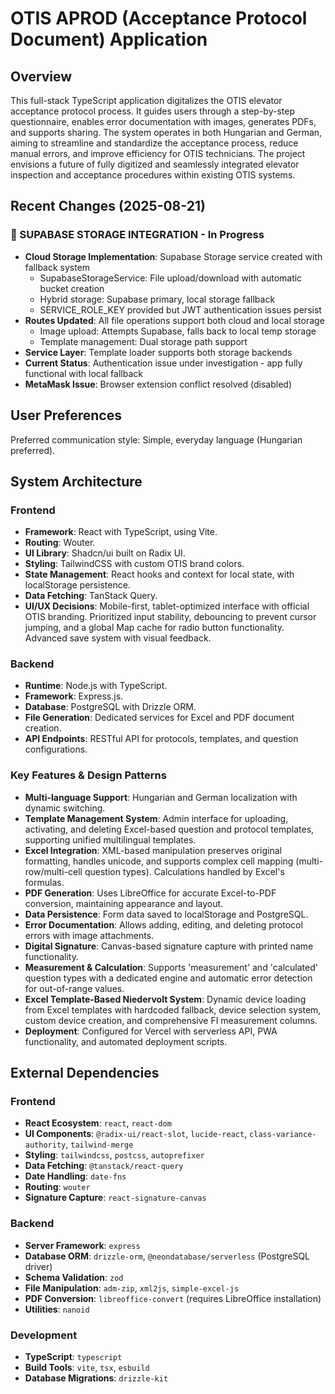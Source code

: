 # OTIS APROD (Acceptance Protocol Document) Application

## Overview
This full-stack TypeScript application digitalizes the OTIS elevator acceptance protocol process. It guides users through a step-by-step questionnaire, enables error documentation with images, generates PDFs, and supports sharing. The system operates in both Hungarian and German, aiming to streamline and standardize the acceptance process, reduce manual errors, and improve efficiency for OTIS technicians. The project envisions a future of fully digitized and seamlessly integrated elevator inspection and acceptance procedures within existing OTIS systems.

## Recent Changes (2025-08-21)
### 🔄 SUPABASE STORAGE INTEGRATION - In Progress  
- **Cloud Storage Implementation**: Supabase Storage service created with fallback system
  - SupabaseStorageService: File upload/download with automatic bucket creation
  - Hybrid storage: Supabase primary, local storage fallback
  - SERVICE_ROLE_KEY provided but JWT authentication issues persist
- **Routes Updated**: All file operations support both cloud and local storage
  - Image upload: Attempts Supabase, falls back to local temp storage
  - Template management: Dual storage path support
- **Service Layer**: Template loader supports both storage backends
- **Current Status**: Authentication issue under investigation - app fully functional with local fallback
- **MetaMask Issue**: Browser extension conflict resolved (disabled)

## User Preferences
Preferred communication style: Simple, everyday language (Hungarian preferred).

## System Architecture
### Frontend
- **Framework**: React with TypeScript, using Vite.
- **Routing**: Wouter.
- **UI Library**: Shadcn/ui built on Radix UI.
- **Styling**: TailwindCSS with custom OTIS brand colors.
- **State Management**: React hooks and context for local state, with localStorage persistence.
- **Data Fetching**: TanStack Query.
- **UI/UX Decisions**: Mobile-first, tablet-optimized interface with official OTIS branding. Prioritized input stability, debouncing to prevent cursor jumping, and a global Map cache for radio button functionality. Advanced save system with visual feedback.

### Backend
- **Runtime**: Node.js with TypeScript.
- **Framework**: Express.js.
- **Database**: PostgreSQL with Drizzle ORM.
- **File Generation**: Dedicated services for Excel and PDF document creation.
- **API Endpoints**: RESTful API for protocols, templates, and question configurations.

### Key Features & Design Patterns
- **Multi-language Support**: Hungarian and German localization with dynamic switching.
- **Template Management System**: Admin interface for uploading, activating, and deleting Excel-based question and protocol templates, supporting unified multilingual templates.
- **Excel Integration**: XML-based manipulation preserves original formatting, handles unicode, and supports complex cell mapping (multi-row/multi-cell question types). Calculations handled by Excel's formulas.
- **PDF Generation**: Uses LibreOffice for accurate Excel-to-PDF conversion, maintaining appearance and layout.
- **Data Persistence**: Form data saved to localStorage and PostgreSQL.
- **Error Documentation**: Allows adding, editing, and deleting protocol errors with image attachments.
- **Digital Signature**: Canvas-based signature capture with printed name functionality.
- **Measurement & Calculation**: Supports 'measurement' and 'calculated' question types with a dedicated engine and automatic error detection for out-of-range values.
- **Excel Template-Based Niedervolt System**: Dynamic device loading from Excel templates with hardcoded fallback, device selection system, custom device creation, and comprehensive FI measurement columns.
- **Deployment**: Configured for Vercel with serverless API, PWA functionality, and automated deployment scripts.

## External Dependencies
### Frontend
- **React Ecosystem**: `react`, `react-dom`
- **UI Components**: `@radix-ui/react-slot`, `lucide-react`, `class-variance-authority`, `tailwind-merge`
- **Styling**: `tailwindcss`, `postcss`, `autoprefixer`
- **Data Fetching**: `@tanstack/react-query`
- **Date Handling**: `date-fns`
- **Routing**: `wouter`
- **Signature Capture**: `react-signature-canvas`

### Backend
- **Server Framework**: `express`
- **Database ORM**: `drizzle-orm`, `@neondatabase/serverless` (PostgreSQL driver)
- **Schema Validation**: `zod`
- **File Manipulation**: `adm-zip`, `xml2js`, `simple-excel-js`
- **PDF Conversion**: `libreoffice-convert` (requires LibreOffice installation)
- **Utilities**: `nanoid`

### Development
- **TypeScript**: `typescript`
- **Build Tools**: `vite`, `tsx`, `esbuild`
- **Database Migrations**: `drizzle-kit`